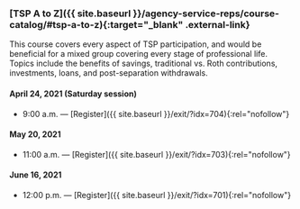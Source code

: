 ### [TSP A to Z]({{ site.baseurl }}/agency-service-reps/course-catalog/#tsp-a-to-z){:target="\_blank" .external-link}

This course covers every aspect of TSP participation, and would be beneficial for a mixed group covering every stage of professional life. Topics include the benefits of savings, traditional vs. Roth contributions, investments, loans, and post-separation withdrawals.

#### April 24, 2021 (Saturday session)

- 9:00 a.m. — [Register]({{ site.baseurl }}/exit/?idx=704){:rel="nofollow"}

#### May 20, 2021

- 11:00 a.m. — [Register]({{ site.baseurl }}/exit/?idx=703){:rel="nofollow"}

#### June 16, 2021

- 12:00 p.m. — [Register]({{ site.baseurl }}/exit/?idx=701){:rel="nofollow"}
